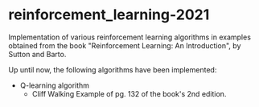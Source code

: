 # reinforcement_learning-2021
Implementation of various reinforcement learning algorithms in examples obtained from the book "Reinforcement Learning: An Introduction", by Sutton and Barto.

Up until now, the following algorithms have been implemented:
- Q-learning algorithm
  - Cliff Walking Example of pg. 132 of the book's 2nd edition.

